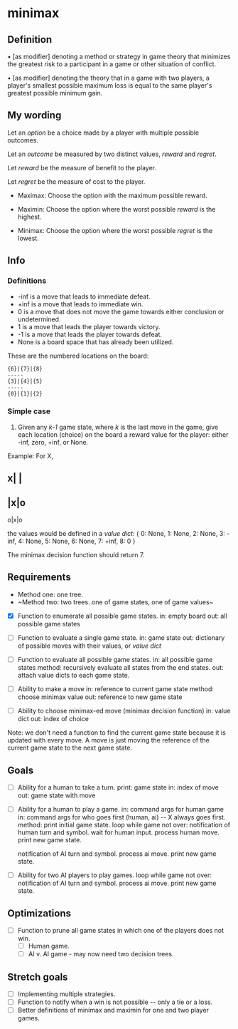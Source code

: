 # minimax
## Definition
• [as modifier] denoting a method or strategy in game theory
that minimizes the greatest risk to a participant in a game or other situation of conflict.

• [as modifier] denoting the theory that in a game with two players,
 a player's smallest possible maximum loss is equal to the same player's greatest possible minimum gain.

## My wording
Let an _option_ be a choice made by a player with multiple possible outcomes.

Let an _outcome_ be measured by two distinct values, _reward_ and _regret_.

Let _reward_ be the measure of benefit to the player.

Let _regret_ be the measure of cost to the player.

- Maximax: Choose the option with the maximum possible reward.

- Maximin: Choose the option where the worst possible _reward_ is the highest.

- Minimax: Choose the option where the worst possible _regret_ is the lowest.

## Info
### Definitions
- -inf is a move that leads to immediate defeat.
- +inf is a move that leads to immediate win.
- 0 is a move that does not move the game towards either conclusion or undetermined.
- 1 is a move that leads the player towards victory.
- -1 is a move that leads the player towards defeat.
- None is a board space that has already been utilized.

These are the numbered locations on the board:
```
{6}|{7}|{8}
-----
{3}|{4}|{5}
-----
{0}|{1}|{2}
```

### Simple case
1. Given any _k-1_ game state, where _k_ is the last move in the game,
give each location (choice) on the board a reward value for the player: either -inf, zero, +inf, or None.

Example:
For X,

x| |
-----
 |x|o
-----
o|x|o

the values would be defined in a *value dict*:
{
    0: None,
    1: None,
    2: None,
    3: -inf,
    4: None,
    5: None,
    6: None,
    7: +inf,
    8: 0
}

The minimax decision function should return 7.

## Requirements

- Method one: one tree.
- ~Method two: two trees. one of game states, one of game values~

- [x] Function to enumerate all possible game states.
in: empty board
out: all possible game states

- [ ] Function to evaluate a single game state.
in: game state
out: dictionary of possible moves with their values, or *value dict*

- [ ] Function to evaluate all possible game states.
in: all possible game states
method: recursively evaluate all states from the end states.
out: attach value dicts to each game state.

- [ ] Ability to make a move
in: reference to current game state
method: choose minimax value
out: reference to new game state

- [ ] Ability to choose minimax-ed move (minimax decision function)
in: value dict
out: index of choice

Note: we don't need a function to find the current game state because it is updated with every move.
A move is just moving the reference of the current game state to the next game state.

## Goals
- [ ] Ability for a human to take a turn.
print: game state
in: index of move
out: game state with move

- [ ] Ability for a human to play a game.
in: command args for human game
in: command args for who goes first (human, ai) -- X always goes first.
method:
print initial game state.
loop while game not over:
    notification of human turn and symbol.
    wait for human input.
    process human move.
    print new game state.

    notification of AI turn and symbol.
    process ai move.
    print new game state.

- [ ] Ability for two AI players to play games.
loop while game not over:
    notification of AI turn and symbol.
    process ai move.
    print new game state.

## Optimizations
- [ ] Function to prune all game states in which one of the players does not win.
    - [ ] Human game.
    - [ ] AI v. AI game - may now need two decision trees.

## Stretch goals
- [ ] Implementing multiple strategies.
- [ ] Function to notify when a win is not possible -- only a tie or a loss.
- [ ] Better definitions of minimax and maximin for one and two player games.
